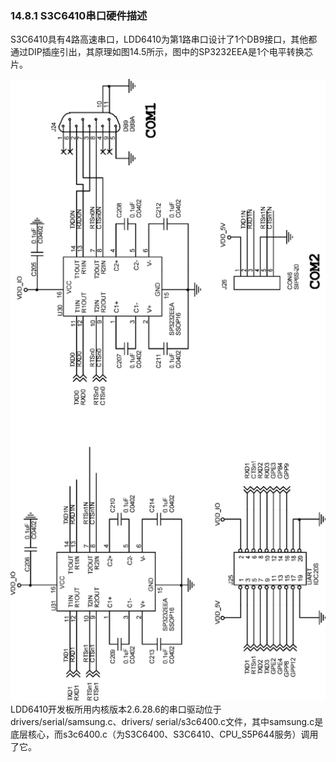 ### 14.8.1 S3C6410串口硬件描述

S3C6410具有4路高速串口，LDD6410为第1路串口设计了1个DB9接口，其他都通过DIP插座引出，其原理如图14.5所示，图中的SP3232EEA是1个电平转换芯片。



![P348_47081.jpg](../images/P348_47081.jpg)
LDD6410开发板所用内核版本2.6.28.6的串口驱动位于drivers/serial/samsung.c、drivers/ serial/s3c6400.c文件，其中samsung.c是底层核心，而s3c6400.c（为S3C6400、S3C6410、CPU_S5P644服务）调用了它。

